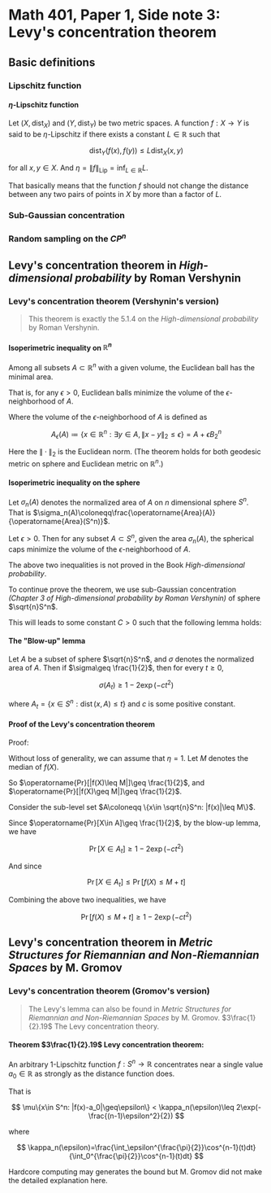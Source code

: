 # Math 401, Paper 1, Side note 3: Levy's concentration theorem

## Basic definitions

### Lipschitz function


#### $\eta$-Lipschitz function

Let $(X,\operatorname{dist}_X)$ and $(Y,\operatorname{dist}_Y)$ be two metric spaces. A function $f:X\to Y$ is said to be $\eta$-Lipschitz if there exists a constant $L\in \mathbb{R}$ such that

$$
\operatorname{dist}_Y(f(x),f(y))\leq L\operatorname{dist}_X(x,y)
$$

for all $x,y\in X$. And $\eta=\|f\|_{\operatorname{Lip}}=\inf_{L\in \mathbb{R}}L$.

That basically means that the function $f$ should not change the distance between any two pairs of points in $X$ by more than a factor of $L$.

### Sub-Gaussian concentration

### Random sampling on the $CP^n$



## Levy's concentration theorem in _High-dimensional probability_ by Roman Vershynin

### Levy's concentration theorem (Vershynin's version)

> This theorem is exactly the 5.1.4 on the _High-dimensional probability_ by Roman Vershynin.

#### Isoperimetric inequality on $\mathbb{R}^n$

Among all subsets $A\subset \mathbb{R}^n$ with a given volume, the Euclidean ball has the minimal area.

That is, for any $\epsilon>0$, Euclidean balls minimize the volume of the $\epsilon$-neighborhood of $A$.

Where the volume of the $\epsilon$-neighborhood of $A$ is defined as

$$
A_\epsilon(A)\coloneqq \{x\in \mathbb{R}^n: \exists y\in A, \|x-y\|_2\leq \epsilon\}=A+\epsilon B_2^n
$$

Here the $\|\cdot\|_2$ is the Euclidean norm. (The theorem holds for both geodesic metric on sphere and Euclidean metric on $\mathbb{R}^n$.)

#### Isoperimetric inequality on the sphere

Let $\sigma_n(A)$ denotes the normalized area of $A$ on $n$ dimensional sphere $S^n$. That is $\sigma_n(A)\coloneqq\frac{\operatorname{Area}(A)}{\operatorname{Area}(S^n)}$.

Let $\epsilon>0$. Then for any subset $A\subset S^n$, given the area $\sigma_n(A)$, the spherical caps minimize the volume of the $\epsilon$-neighborhood of $A$.

The above two inequalities is not proved in the Book _High-dimensional probability_.

To continue prove the theorem, we use sub-Gaussian concentration *(Chapter 3 of _High-dimensional probability_ by Roman Vershynin)* of sphere $\sqrt{n}S^n$. 

This will leads to some constant $C>0$ such that the following lemma holds:

#### The "Blow-up" lemma

Let $A$ be a subset of sphere $\sqrt{n}S^n$, and $\sigma$ denotes the normalized area of $A$. Then if $\sigma\geq \frac{1}{2}$, then for every $t\geq 0$,

$$
\sigma(A_t)\geq 1-2\exp(-ct^2)
$$

where $A_t=\{x\in S^n: \operatorname{dist}(x,A)\leq t\}$ and $c$ is some positive constant.

#### Proof of the Levy's concentration theorem

Proof:

Without loss of generality, we can assume that $\eta=1$. Let $M$ denotes the median of $f(X)$.

So $\operatorname{Pr}[|f(X)\leq M|]\geq \frac{1}{2}$, and $\operatorname{Pr}[|f(X)\geq M|]\geq \frac{1}{2}$.

Consider the sub-level set $A\coloneqq \{x\in \sqrt{n}S^n: |f(x)|\leq M\}$.

Since $\operatorname{Pr}[X\in A]\geq \frac{1}{2}$, by the blow-up lemma, we have

$$
\operatorname{Pr}[X\in A_t]\geq 1-2\exp(-ct^2)
$$

And since

$$
\operatorname{Pr}[X\in A_t]\leq \operatorname{Pr}[f(X)\leq M+t]
$$

Combining the above two inequalities, we have

$$
\operatorname{Pr}[f(X)\leq M+t]\geq 1-2\exp(-ct^2)
$$

## Levy's concentration theorem in _Metric Structures for Riemannian and Non-Riemannian Spaces_ by M. Gromov

### Levy's concentration theorem (Gromov's version)

> The Levy's lemma can also be found in _Metric Structures for Riemannian and Non-Riemannian Spaces_ by M. Gromov. $3\frac{1}{2}.19$ The Levy concentration theory.

#### Theorem $3\frac{1}{2}.19$ Levy concentration theorem:

An arbitrary 1-Lipschitz function $f:S^n\to \mathbb{R}$ concentrates near a single value $a_0\in \mathbb{R}$ as strongly as the distance function does.

That is

$$
\mu\{x\in S^n: |f(x)-a_0|\geq\epsilon\} < \kappa_n(\epsilon)\leq 2\exp(-\frac{(n-1)\epsilon^2}{2})
$$

where 

$$
\kappa_n(\epsilon)=\frac{\int_\epsilon^{\frac{\pi}{2}}\cos^{n-1}(t)dt}{\int_0^{\frac{\pi}{2}}\cos^{n-1}(t)dt}
$$

Hardcore computing may generates the bound but M. Gromov did not make the detailed explanation here.